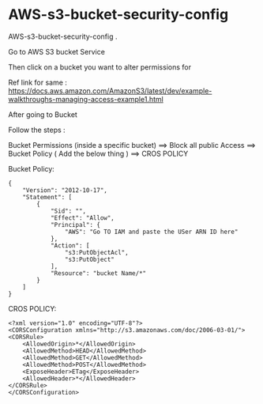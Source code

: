 # AWS-s3-bucket-security-config
AWS-s3-bucket-security-config
.



Go to AWS S3 bucket Service

Then click on a bucket you want to alter permissions for

Ref link for same : https://docs.aws.amazon.com/AmazonS3/latest/dev/example-walkthroughs-managing-access-example1.html 


After going to Bucket 

Follow the steps :

Bucket Permissions (inside a specific bucket) ==>  Block all public Access ==> Bucket Policy ( Add the below thing ) ==> CROS POLICY

Bucket Policy:
```
{
    "Version": "2012-10-17",
    "Statement": [
        {
            "Sid": "",
            "Effect": "Allow",
            "Principal": {
                "AWS": "Go TO IAM and paste the USer ARN ID here"
            },
            "Action": [
                "s3:PutObjectAcl",
                "s3:PutObject"
            ],
            "Resource": "bucket Name/*"
        }
    ]
}
```
CROS POLICY:

```
<?xml version="1.0" encoding="UTF-8"?>
<CORSConfiguration xmlns="http://s3.amazonaws.com/doc/2006-03-01/">
<CORSRule>
    <AllowedOrigin>*</AllowedOrigin>
    <AllowedMethod>HEAD</AllowedMethod>
    <AllowedMethod>GET</AllowedMethod>
    <AllowedMethod>POST</AllowedMethod>
    <ExposeHeader>ETag</ExposeHeader>
    <AllowedHeader>*</AllowedHeader>
</CORSRule>
</CORSConfiguration>
```

